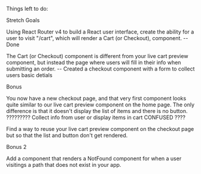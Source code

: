 Things left to do: 

Stretch Goals

Using React Router v4 to build a React user interface, create the ability for a user to visit "/cart", which will render a Cart (or Checkout), component. -- Done

The Cart (or Checkout) component is different from your live cart preview component, but instead the page where users will fill in their info when submitting an order. -- Created a checkout component with a form to collect users basic detials 

Bonus 

You now have a new checkout page, and that very first component looks quite similar to our live cart preview component on the home page. The only difference is that it doesn't display the list of items and there is no button. 
????????? Collect info from user or display items in cart CONFUSED  ????

Find a way to reuse your live cart preview component on the checkout page but so that the list and button don't get rendered. 


Bonus 2

Add a <Miss /> component that renders a NotFound component for when a user visitings a path that does not exist in your app.